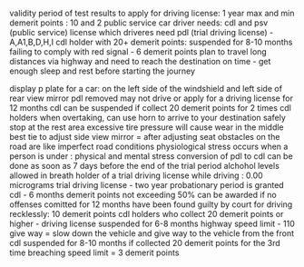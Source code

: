 validity period of test results to apply for driving license: 1 year
max and min demerit points : 10 and 2
public service car driver needs: cdl and psv (public service) license
which driveres need pdl (trial driving license) - A,A1,B,D,H,I
cdl holder with 20+ demerit points: suspended for 8-10 months
failing to comply with red signal - 6 demerit points
plan to travel long distances via highway and need to reach the destination on time - get enough sleep and rest before starting the journey

display p plate for a car: on the left side of the windshield and left side of rear view mirror
pdl removed may not drive or apply for a driving license for 12 months
cdl can be suspended if collect 20 demerit points for 2 times
cdl holders
when overtaking, can use horn
to arrive to your destination safely stop at the rest area 
excessive tire pressure will cause wear in the middle
best tie to adjust side view mirror = after adjusting seat
obstacles on the road are like imperfect road conditions
physiological stress occurs when a person is under : physical and mental stress
conversion of pdl to cdl can be done as soon as 7 days before the end of the trial period
alchohol levels allowed in breath holder of a trial driving license while driving : 0.00 micrograms
trial driving license - two year probationary period is granted
cdl - 6 months
demerit points not exceeding 50% can be awarded if no offenses comitted for 12 months
have been found guilty by court for driving recklessly: 10 demerit points
cdl holders who collect 20 demerit points or higher - driving license suspended for 6-8 months
highway speed limit - 110
give way = slow down the vehicle and give way to the vehicle from the front
cdl suspended for 8-10 months if collected 20 demerit points for the 3rd time
breaching speed limit = 3 demerit points